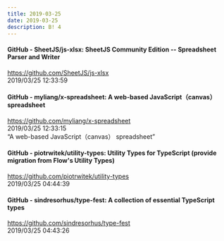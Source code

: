 ```yaml
---
title: 2019-03-25
date: 2019-03-25
description: B! 4
---
```


#### GitHub - SheetJS/js-xlsx: SheetJS Community Edition -- Spreadsheet Parser and Writer
https://github.com/SheetJS/js-xlsx<br>
2019/03/25 12:33:59<br>


#### GitHub - myliang/x-spreadsheet: A web-based JavaScript（canvas） spreadsheet
https://github.com/myliang/x-spreadsheet<br>
2019/03/25 12:33:15<br>
“A web-based JavaScript（canvas） spreadsheet”


#### GitHub - piotrwitek/utility-types: Utility Types for TypeScript (provide migration from Flow's Utility Types)
https://github.com/piotrwitek/utility-types<br>
2019/03/25 04:44:39<br>


#### GitHub - sindresorhus/type-fest: A collection of essential TypeScript types
https://github.com/sindresorhus/type-fest<br>
2019/03/25 04:43:26<br>


